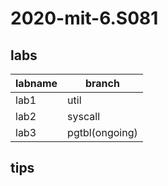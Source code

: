 # 2020-mit-6.S081

## labs
labname|branch
-|-
lab1| util
lab2| syscall
lab3| pgtbl(ongoing)

## tips